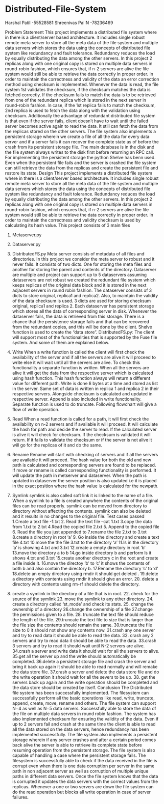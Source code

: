 # Distributed-File-System

Harshal Patil -55528581                                   Shreenivas Pai N -78236469




Problem Statement
This project implements a distributed file system where in there is a client/server based architecture. It includes single robust remote meta server to store all the meta data of the file system and multiple data servers which stores the data using the concepts of distributed file system like redundancy and fault tolerance. Redundancy reduces the load by equally distributing the data among the other servers. In this project 2 replicas along with one original copy is stored on multiple data servers in round-robin fashion, which ensures that, if n-2 servers are alive the file system would still be able to retrieve the data correctly in proper order. In order to maintain the correctness and validity of the data an error correction method using checksum is implemented. Whenever the data is read, the file system 1st validates the checksum, if the checksum matches the data is fetched correctly. If the checksum fails to match the data is to be retrieved from one of the redundant replica which is stored in the next server in round-robin fashion. In case, if the 1st replica fails to match the checksum, 2nd replica is used to fetch the data along with the validation using checksum. Additionally the advantage of redundant distributed file system is that even if the server fails, client doesn’t have to wait until the failed server becomes active again to read the data. It still can fetch the data from the replicas stored on the other servers. The file system also implements a persistent storage wherein we create a file of all the data for every data server and if a server fails it can recover the complete state as of before the crash from its persistent storage file. The main database is in the disk and the file system always writes to the disk first before returning an RPC call. For implementing the persistent storage the python Shelve has benn used. Even when the persistent file fails and the server is crashed the file system can still retrieve the data from the replicas and create the persistent file and restore its state.
Design
This project implements a distributed file system where in there is a client/server based architecture. It includes single robust remote meta server to
store all the meta data of the file system and multiple data servers which stores the data using the concepts of distributed file system like redundancy and fault tolerance. Redundancy reduces the load by equally distributing the data among the other servers. In this project 2 replicas along with one original copy is stored on multiple data servers in round-robin fashion, which ensures that, if n-2 servers are alive the file system would still be able to retrieve the data correctly in proper order. In order to maintain the correctness and validity checksum is used by calculating its hash value.
This project consists of 3 main files
1. Metaserver.py
2. Dataserver.py
3. DistributedFS.py
Meta server consists of metadata of all files and directories. In this project we consider the meta server to robust and it never fails. It consists of two dicts. One for storing the meta files and another for storing the parent and contents of the directory.
Dataserver are multiple and project can support up to 5 dataservers assuming dataservers are not robust we created the redundant file system which keeps replicas of the original data block and it is stored in the next adjacent servers in round robin fashion. The dataserver consists of 3 dicts to store original, replica1 and replica2. Also, to maintain the validity of the data checksum is used. 3 dicts are used for storing checksum original, replica1 and replica 2. Each dataserver has persistent storage which stores all the data of corresponding server in disk. Whenever the dataserver fails, the data is retrieved from this storage. There is a chance that the persistence storage fails and that can be recovered from the redundant copies, and this will be done by the client. Shelve function is used to create the “data store”.
DistributedFS.py:
The client will support most of the functionalities that is supported by the Fuse file system. And some of them are explained below.

1. Write
When a write function is called the client will first check the availability of the server and if all the servers are alive it will proceed to write else it will wait until all the servers are alive. To check this functionality a separate function is written. When all the servers are alive it will get the
data from the respective server which is calculated using hash function. This hash function always will return a different value for different path. Write is done 8 bytes at a time and stored as list in the server. Same set of data is written in replica 1 and replica 2 in their respective servers. Alongside checksum is calculated and updated in respective server. Append is also included in write functionality. Separate function is used to do truncate. Following flowchart will give a flow of write operation.

2. Read
When a read function is called for a path, it will first check the availability on n-2 servers and if available it will proceed. It will calculate the hash for path and decide the server to read. If the calculated server is alive it will check for checksum. If the checksum is validated it will return. If it fails to validate the checksum or if the server is not alive it will go for the replicas of it and do the same.
3. Rename
Rename will start with checking of servers and if all the servers are available it will proceed. The hash value for both the old and new path is calculated and corresponding servers are found to be replaced. If move or rename is called corresponding functionality is performed. It will update the path in metserver and dataserver. When the path is updated in dataserver the server position is also updated i.e it is placed in the exact position where the hash value is calculated for the newpath.
4. Symlink symlink is also called soft link it is linked to the name of a file. When a symlink to a file is created anywhere the contents of the original files can be read properly. symlink can be moved from directory to directory without affecting the contents. symlink can also be deleted and it results in no changes to the original file.
Test cases passed 1.Create a text file -1.txt 2. Read the text file –cat 1.txt 3.copy the data from 1.txt to 2.txt 4.Read the copied file 2.txt 5. Append to the copied file 6. Read the file you just appended to 7.rename the file 2.txt to 3.txt 8.create a directory in root ‘a’ 9. Go inside the directory and create a text file 4.txt 10.move the the file 3.txt to the directory ‘a’ 11.ls in the directory ‘a’ is showing 4.txt and 3.txt 12.create a empty directory in root ‘b’ 13.move the directory a to b 14.go inside directory b and perform ls it shows 4.txt and 3.txt 15.create another directory c in the root and create a file inside it. 16.move the directoy ‘b’ to ‘c’ it shows the contents of both b and also contain the directory b. 17.Rename the directory ‘c’ to ‘d’ 18.delete an empty directory using rmdir it should get deleted . 19.delete a directory with contents using rmdir it should give an error. 20. delete a directory with contents using rm-rf should delete the directory.
21. create a symlink in the directory of a file that is in root. 22. check for the source of the symlink 23. move the symlink to any other directory. 24. create a directory called ‘st_mode’ and check its stats. 25. change the ownership of a directory 26.change the ownership of a file 27.change the permissions given to a file. 28. truncate the text file should reduce the length of the file. 29.truncate the text file to size that is larger than the file size the contents should remain the same. 30.truncate the file size to 0 it should not show any contents now. 31.crash any one server and try to read data it should be able to read the data. 32. crash any 2 servers and try to read data it should be able to read the data. 33.crash 3 servers and try to read it should wait until N-2 servers are alive. 34.crash a server and write data it should wait for all the servers to alive. 35.get all the server up and the write should automatically be completed. 36.delete a persistent storage file and crash the server and bring it back up again it should be able to read normally and will remake the data store file. 37.crash a server and delete the data store file and do the write operation it should wait for all the severs to be up. 38. get the servers back up again and the write operation should be completed and the data store should be created by itself.
Conclusion
The Distributed file system has been successfully implemented. The filesystem can successfully perform all the basic operations like read, write, truncate, append, create, move, rename and others. The file system can support N=4 as well as N=5 data servers. Successfully able to store the data of the file on multiple data servers in round robin fashion. The system has also implemented checksum for ensuring the validity of the data. Even if up to 2 servers fail and crash at the same time the client is able to read all the data stored on the data
servers, hence redundancy has been implemented successfully. The file system also implements a persistent storage wherein if any server crashes and after a certain period comes back alive the server is able to retrieve its complete state before resuming operation from the persistent storage. The file system is also capable of handling a case where the persistent storage fails. The filesystem is successfully able to check if the data received in the file is corrupt even when there is one data corruption per server in the same path in non adjacent server as well as corruption of multiple unique paths in different data servers. Once the file system knows that the data is corrupted it updates the data servers with the correct values from the replicas. Whenever a one or two servers are down the file system can do the read operation but blocks all write operation in case of server failures.
